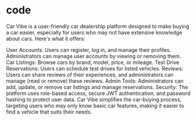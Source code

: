 # code
Car Vibe is a user-friendly car dealership platform designed to make buying a car easier, especially for users who may not have extensive knowledge about cars. Here's what it offers:

User Accounts: Users can register, log in, and manage their profiles. Administrators can manage user accounts by viewing or removing them.
Car Listings: Browse cars by brand, model, price, or mileage.
Test Drive Reservations: Users can schedule test drives for listed vehicles.
Reviews: Users can share reviews of their experiences, and administrators can manage (read or remove) these reviews.
Admin Tools: Administrators can add, update, or remove car listings and manage reservations.
Security: The platform uses role-based access, secure JWT authentication, and password hashing to protect user data.
Car Vibe simplifies the car-buying process, targeting users who may only know basic car features, making it easier to find a vehicle that suits their needs.
